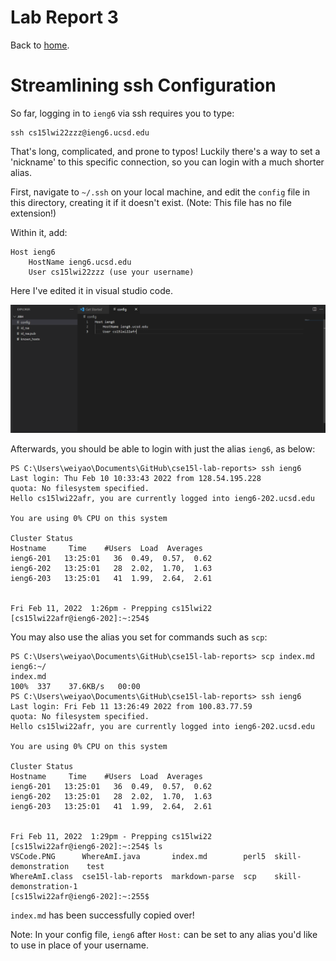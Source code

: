 Lab Report 3
============

Back to [home](../index).

# Streamlining ssh Configuration

So far, logging in to `ieng6` via ssh requires you to type:

```
ssh cs15lwi22zzz@ieng6.ucsd.edu
```

That's long, complicated, and prone to typos! Luckily there's a way to set a 'nickname' to this specific connection, so you can login with a much shorter alias.

First, navigate to `~/.ssh` on your local machine, and edit the `config` file in this directory, creating it if it doesn't exist. (Note: This file has no file extension!)

Within it, add:

```
Host ieng6
    HostName ieng6.ucsd.edu
    User cs15lwi22zzz (use your username)
```

Here I've edited it in visual studio code.

![Setting up the config file](config.PNG)

Afterwards, you should be able to login with just the alias `ieng6`, as below:

```
PS C:\Users\weiyao\Documents\GitHub\cse15l-lab-reports> ssh ieng6
Last login: Thu Feb 10 10:33:43 2022 from 128.54.195.228
quota: No filesystem specified.
Hello cs15lwi22afr, you are currently logged into ieng6-202.ucsd.edu

You are using 0% CPU on this system

Cluster Status 
Hostname     Time    #Users  Load  Averages  
ieng6-201   13:25:01   36  0.49,  0.57,  0.62
ieng6-202   13:25:01   28  2.02,  1.70,  1.63
ieng6-203   13:25:01   41  1.99,  2.64,  2.61


Fri Feb 11, 2022  1:26pm - Prepping cs15lwi22
[cs15lwi22afr@ieng6-202]:~:254$
```

You may also use the alias you set for commands such as `scp`:

```
PS C:\Users\weiyao\Documents\GitHub\cse15l-lab-reports> scp index.md ieng6:~/
index.md                                                                               100%  337    37.6KB/s   00:00     
PS C:\Users\weiyao\Documents\GitHub\cse15l-lab-reports> ssh ieng6
Last login: Fri Feb 11 13:26:49 2022 from 100.83.77.59
quota: No filesystem specified.
Hello cs15lwi22afr, you are currently logged into ieng6-202.ucsd.edu

You are using 0% CPU on this system

Cluster Status
Hostname     Time    #Users  Load  Averages
ieng6-201   13:25:01   36  0.49,  0.57,  0.62
ieng6-202   13:25:01   28  2.02,  1.70,  1.63
ieng6-203   13:25:01   41  1.99,  2.64,  2.61


Fri Feb 11, 2022  1:29pm - Prepping cs15lwi22
[cs15lwi22afr@ieng6-202]:~:254$ ls
VSCode.PNG      WhereAmI.java       index.md        perl5  skill-demonstration    test
WhereAmI.class  cse15l-lab-reports  markdown-parse  scp    skill-demonstration-1
[cs15lwi22afr@ieng6-202]:~:255$
```

`index.md` has been successfully copied over!

Note: In your config file, `ieng6` after `Host:` can be set to any alias you'd like to use in place of your username.